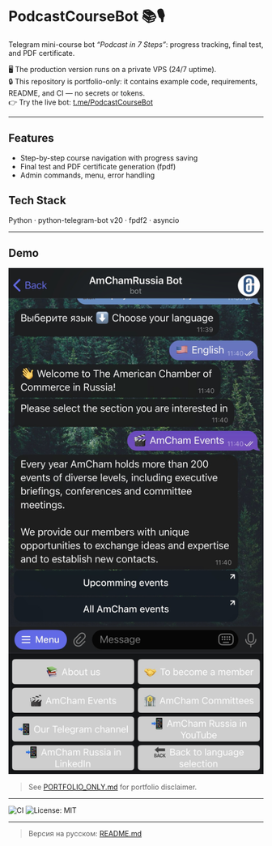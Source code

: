 # PodcastCourseBot 📚🎙️

Telegram mini-course bot *“Podcast in 7 Steps”*: progress tracking, final test, and PDF certificate.  

🖥️ The production version runs on a private VPS (24/7 uptime).  
🔒 This repository is portfolio-only: it contains example code, requirements, README, and CI — no secrets or tokens.  
👉 Try the live bot: [t.me/PodcastCourseBot](https://t.me/PodcastCourseBot)

---

## Features
- Step-by-step course navigation with progress saving  
- Final test and PDF certificate generation (fpdf)  
- Admin commands, menu, error handling  

## Tech Stack
Python · python-telegram-bot v20 · fpdf2 · asyncio  

---

## Demo
![Screenshot](assets/screenshot.png)

> See [PORTFOLIO_ONLY.md](PORTFOLIO_ONLY.md) for portfolio disclaimer.

---

![CI](https://github.com/pepstrik/PodcastCourseBot/actions/workflows/ci.yml/badge.svg)
![License: MIT](https://img.shields.io/badge/License-MIT-green.svg)

---

> Версия на русском: [README.md](README.md)
